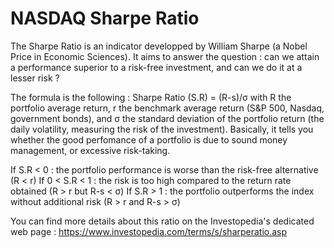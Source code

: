 # NASDAQ Sharpe Ratio


The Sharpe Ratio is an indicator developped by William Sharpe (a Nobel Price in Economic Sciences). It aims to answer the question : can we attain a performance superior to a risk-free investment, and can we do it at a lesser risk ?

The formula is the following : Sharpe Ratio (S.R) = (R-s)/σ with R the portfolio average return, r the benchmark average return (S&P 500, Nasdaq, government bonds), and σ the standard deviation of the portfolio return (the daily volatility, measuring the risk of the investment). 
Basically, it tells you whether the good perfomance of a portfolio is due to sound money management, or excessive risk-taking.

If S.R < 0 : the portfolio performance is worse than the risk-free alternative (R < r)
If 0 < S.R < 1 : the risk is too high compared to the return rate obtained (R > r but R-s < σ)
If S.R > 1 : the portfolio outperforms the index without additional risk (R > r and R-s > σ)

You can find more details about this ratio on the Investopedia's dedicated web page : https://www.investopedia.com/terms/s/sharperatio.asp
